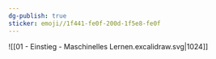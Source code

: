 ```yaml
---
dg-publish: true
sticker: emoji//1f441-fe0f-200d-1f5e8-fe0f
---
```

![[01 - Einstieg - Maschinelles Lernen.excalidraw.svg|1024]]


